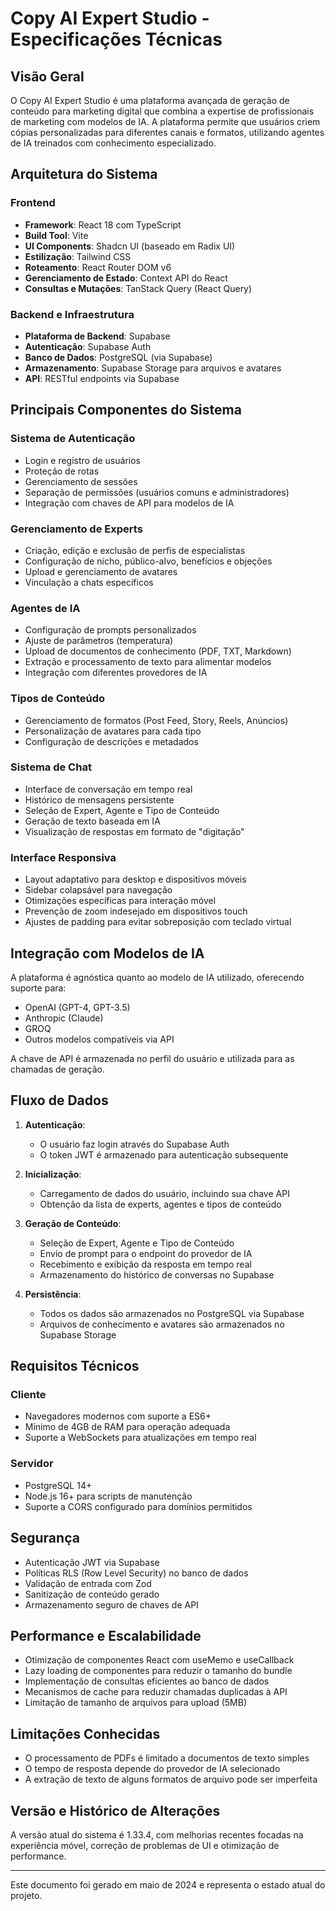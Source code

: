 # Copy AI Expert Studio - Especificações Técnicas

## Visão Geral

O Copy AI Expert Studio é uma plataforma avançada de geração de conteúdo para marketing digital que combina a expertise de profissionais de marketing com modelos de IA. A plataforma permite que usuários criem cópias personalizadas para diferentes canais e formatos, utilizando agentes de IA treinados com conhecimento especializado.

## Arquitetura do Sistema

### Frontend
- **Framework**: React 18 com TypeScript
- **Build Tool**: Vite
- **UI Components**: Shadcn UI (baseado em Radix UI)
- **Estilização**: Tailwind CSS
- **Roteamento**: React Router DOM v6
- **Gerenciamento de Estado**: Context API do React
- **Consultas e Mutações**: TanStack Query (React Query)

### Backend e Infraestrutura
- **Plataforma de Backend**: Supabase
- **Autenticação**: Supabase Auth
- **Banco de Dados**: PostgreSQL (via Supabase)
- **Armazenamento**: Supabase Storage para arquivos e avatares
- **API**: RESTful endpoints via Supabase

## Principais Componentes do Sistema

### Sistema de Autenticação
- Login e registro de usuários
- Proteção de rotas
- Gerenciamento de sessões
- Separação de permissões (usuários comuns e administradores)
- Integração com chaves de API para modelos de IA

### Gerenciamento de Experts
- Criação, edição e exclusão de perfis de especialistas
- Configuração de nicho, público-alvo, benefícios e objeções
- Upload e gerenciamento de avatares
- Vinculação a chats específicos

### Agentes de IA
- Configuração de prompts personalizados
- Ajuste de parâmetros (temperatura)
- Upload de documentos de conhecimento (PDF, TXT, Markdown)
- Extração e processamento de texto para alimentar modelos
- Integração com diferentes provedores de IA

### Tipos de Conteúdo
- Gerenciamento de formatos (Post Feed, Story, Reels, Anúncios)
- Personalização de avatares para cada tipo
- Configuração de descrições e metadados

### Sistema de Chat
- Interface de conversação em tempo real
- Histórico de mensagens persistente
- Seleção de Expert, Agente e Tipo de Conteúdo
- Geração de texto baseada em IA
- Visualização de respostas em formato de "digitação"

### Interface Responsiva
- Layout adaptativo para desktop e dispositivos móveis
- Sidebar colapsável para navegação
- Otimizações específicas para interação móvel
- Prevenção de zoom indesejado em dispositivos touch
- Ajustes de padding para evitar sobreposição com teclado virtual

## Integração com Modelos de IA

A plataforma é agnóstica quanto ao modelo de IA utilizado, oferecendo suporte para:

- OpenAI (GPT-4, GPT-3.5)
- Anthropic (Claude)
- GROQ
- Outros modelos compatíveis via API

A chave de API é armazenada no perfil do usuário e utilizada para as chamadas de geração.

## Fluxo de Dados

1. **Autenticação**:
   - O usuário faz login através do Supabase Auth
   - O token JWT é armazenado para autenticação subsequente

2. **Inicialização**:
   - Carregamento de dados do usuário, incluindo sua chave API
   - Obtenção da lista de experts, agentes e tipos de conteúdo

3. **Geração de Conteúdo**:
   - Seleção de Expert, Agente e Tipo de Conteúdo
   - Envio de prompt para o endpoint do provedor de IA
   - Recebimento e exibição da resposta em tempo real
   - Armazenamento do histórico de conversas no Supabase

4. **Persistência**:
   - Todos os dados são armazenados no PostgreSQL via Supabase
   - Arquivos de conhecimento e avatares são armazenados no Supabase Storage

## Requisitos Técnicos

### Cliente
- Navegadores modernos com suporte a ES6+
- Mínimo de 4GB de RAM para operação adequada
- Suporte a WebSockets para atualizações em tempo real

### Servidor
- PostgreSQL 14+
- Node.js 16+ para scripts de manutenção
- Suporte a CORS configurado para domínios permitidos

## Segurança

- Autenticação JWT via Supabase
- Políticas RLS (Row Level Security) no banco de dados
- Validação de entrada com Zod
- Sanitização de conteúdo gerado
- Armazenamento seguro de chaves de API

## Performance e Escalabilidade

- Otimização de componentes React com useMemo e useCallback
- Lazy loading de componentes para reduzir o tamanho do bundle
- Implementação de consultas eficientes ao banco de dados
- Mecanismos de cache para reduzir chamadas duplicadas à API
- Limitação de tamanho de arquivos para upload (5MB)

## Limitações Conhecidas

- O processamento de PDFs é limitado a documentos de texto simples
- O tempo de resposta depende do provedor de IA selecionado
- A extração de texto de alguns formatos de arquivo pode ser imperfeita

## Versão e Histórico de Alterações

A versão atual do sistema é 1.33.4, com melhorias recentes focadas na experiência móvel, correção de problemas de UI e otimização de performance.

---

Este documento foi gerado em maio de 2024 e representa o estado atual do projeto. 